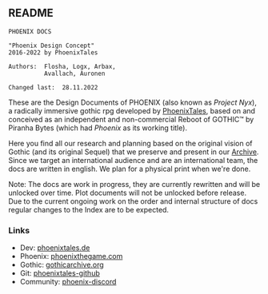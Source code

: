 ## README

```  
PHOENIX DOCS

"Phoenix Design Concept"
2016-2022 by PhoenixTales

Authors:  Flosha, Logx, Arbax, 
          Avallach, Auronen

Changed last:  28.11.2022
```  

These are the Design Documents of PHOENIX (also known as *Project Nyx*), a radically immersive gothic rpg developed by [PhoenixTales](https://phoenixtales.de), based on and conceived as an independent and non-commercial Reboot of GOTHIC&trade; by Piranha Bytes (which had *Phoenix* as its working title).  

Here you find all our research and planning based on the original vision of Gothic (and its original Sequel) that we preserve and present in our [Archive](https://gothicarchive.org). Since we target an international audience and are an international team, the docs are written in english. We plan for a physical print when we're done.  

<p class="subtext">Note: The docs are work in progress, they are currently rewritten and will be unlocked over time. Plot documents will not be unlocked before release. Due to the current ongoing work on the order and internal structure of docs regular changes to the Index are to be expected.</p>    


### Links

* Dev: [phoenixtales.de](https://phoenixtales.de)
* Phoenix: [phoenixthegame.com](https://phoenixthegame.com)
* Gothic: [gothicarchive.org](https://gothicarchive.org)
* Git: [phoenixtales-github](https://github.com/PhoenixTales)
* Community: [phoenix-discord](https://discord.gg/CK4VAR7fpH)

